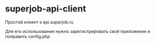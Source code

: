 superjob-api-client
===================

Простой клиент к api.superjob.ru

Для его использования нужно зарегистрировать своё приложение и поправить config.php